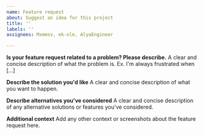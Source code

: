 ```yaml
---
name: Feature request
about: Suggest an idea for this project
title: ''
labels: ''
assignees: Mxmmsv, ek-ole, AlyaEngineer

---
```


**Is your feature request related to a problem? Please describe.**
A clear and concise description of what the problem is. Ex. I'm always frustrated when [...]

**Describe the solution you'd like**
A clear and concise description of what you want to happen.

**Describe alternatives you've considered**
A clear and concise description of any alternative solutions or features you've considered.

**Additional context**
Add any other context or screenshots about the feature request here.
